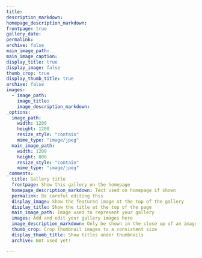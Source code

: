 ```yaml
---
title: 
description_markdown: 
homepage_description_markdown: 
frontpage: true
gallery_date: 
permalink:
archive: false
main_image_path:
main_image_caption:
display_title: true
display_image: false
thumb_crop: true
display_thumb_title: true
archive: false
images:
  - image_path:
    image_title:
    image_description_markdown:
_options:
  image_path:
    width: 1200
    height: 1200
    resize_style: "contain"
    mime_type: "image/jpeg"
  main_image_path:
    width: 1200
    height: 800
    resize_style: "contain"
    mime_type: "image/jpeg"
_comments:
  title: Gallery title
  frontpage: Show this gallery on the homepage
  homepage_description_markdown: Text used on homepage if shown
  permalink: Be careful editing this
  display_image: Show the featured image at the top of the gallery
  display_title: Show the title at the top of the page
  main_image_path: Image used to represent your gallery
  images: Add and edit your gallery images here
  image_description_markdown: Only be shown in the close up of an image
  thumb_crop: Crop thumbnail images to a consistent size
  display_thumb_title: Show titles under thumbnails
  archive: Not used yet!

---
```

